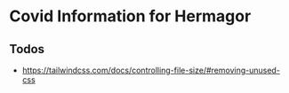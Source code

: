 # Covid Information for Hermagor

## Todos
- https://tailwindcss.com/docs/controlling-file-size/#removing-unused-css